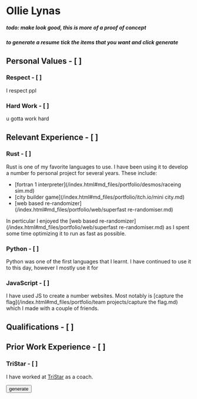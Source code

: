 <!-- no index -->

<style>
.md_file {
    overflow: visible;
}
#md_block {
    :not(:is(h1,h2,h3,h4,h5,h6,h7)):not(:last-child):not(.show):not(.show > *) {
        display: none;
    }
    .hide {
        display: none;
    }


    .show > button {
        display:none;
    }

    h1,h2,h3,h4,h5,h6 {
        font-weight: normal;
    }
    padding: 1em;
    background-color: white;
    filter: drop-shadow(0px 10px 3px black);

}
</style>

# Ollie Lynas
##### todo: make look good, this is more of a proof of concept
##### to generate a resume tick the items that you want and click generate


## Personal Values - [ ]
### Respect - [ ]
I respect ppl 

### Hard Work - [ ]
u gotta work hard

## Relevant Experience - [ ]

### Rust - [ ]
Rust is one of my favorite languages to use. I have been using it to develop a number fo personal project for several years. These include: 

 - [fortran 1 interpreter](/index.html#md_files/portfolio/desmos/raceing sim.md)
 - [city builder game](/index.html#md_files/portfolio/itch.io/mini city.md)
 - [web based re-randomizer](/index.html#md_files/portfolio/web/superfast re-randomiser.md)

In perticular I enjoyed the [web based re-randomizer](/index.html#md_files/portfolio/web/superfast re-randomiser.md) as I spent some time optimizing it to run as fast as possible. 

### Python - [ ]

Python was one of the first languages that I learnt. I have continued to use it to this day, however I mostly use it for 

### JavaScript - [ ]

I have used JS to create a number websites. Most notably is [capture the flag](/index.html#md_files/portfolio/team projects/capture the flag.md) which I made with a couple of friends.


## Qualifications - [ ]

## Prior Work Experience - [ ]

### TriStar - [ ]

I have worked at [TriStar](https://tristar.org.nz/) as a coach. 



<script>
function hashCode(str) {
    let hash = 0;
    for (let i = 0, len = str.length; i < len; i++) {
        let chr = str.charCodeAt(i);
        hash = (hash << 5) - hash + chr;
        hash |= 0; // Convert to 32bit integer
    }
    return hash;
}
</script>

<button onclick = "
md = document.getElementById('md_block');
hide = false;
for (i of md.children) {
    for (l of i.children) {
        if (l.checked == true) {
            hide = false
            l.className='hide'
        }
        if (l.checked == false) {
            hide = true
            l.className='hide'
        }
        if (l.checked == true) {
            hide = false
        }
    }
    if (!hide) {
        i.className='show'
    }else {
        i.className='hide'
    }
};
">generate</button>
<!-- LAST EDITED 1699414290 LAST EDITED-->